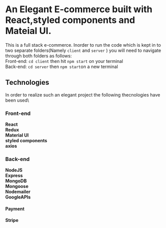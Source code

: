 # An Elegant E-commerce built with React,styled components and Mateial UI.

This is a full stack e-commerce. Inorder to run the code which is kept in to two separate folders(Namely `client` and `server` ) you will need to navigate through both folders as follows:\
Front-end: `cd client` then hit `npm start` on your terminal\
Back-end: `cd server` then `npm start`on a new terminal

## Technologies

In order to realize such an elegant project the following thecnologies have been used\

### Front-end

**React**\
**Redux**\
**Material UI**\
**styled components**\
**axios**

### Back-end

**NodeJS**\
**Express**\
**MongoDB**\
**Mongoose**\
**Nodemailer**\
**GoogleAPIs**

#### Payment

**Stripe**
